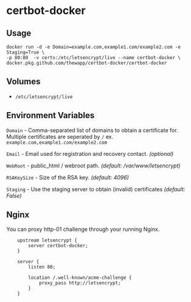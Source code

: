 # certbot-docker

## Usage

```
docker run -d -e Domain=example.com,example1.com/example2.com -e Staging=True \
-p 80:80  -v certs:/etc/letsencrypt/live --name certbot-docker \
docker.pkg.github.com/thewapp/certbot-docker/certbot-docker
```

## Volumes

- `/etc/letsencrypt/live`

## Environment Variables

`Domain` - Comma-separated list of domains to obtain a certificate for. Multiple certificates are seperated by `/` ex. `example.com,example1.com/example2.com`

`Email` - Email used for registration and recovery contact. _(optional)_

`WebRoot` - public_html / webroot path. _(default: /var/www/letsencrypt)_

`RSAKeySize` - Size of the RSA key. _(default: 4096)_ 

`Staging` - Use the staging server to obtain (invalid) certificates _(default: False)_

## Nginx

You can proxy http-01 challenge through your running Nginx.

```
    upstream letsencrypt {
        server certbot-docker;
    }

    server {
        listen 80;

        location /.well-known/acme-challenge {
            proxy_pass http://letsencrypt;
        }
    }
```
